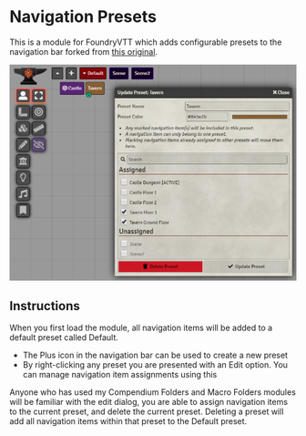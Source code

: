 # Navigation Presets

This is a module for FoundryVTT which adds configurable presets to the navigation bar forked from [this original](https://github.com/earlSt1/vtt-navigation-presets).

![](./example.png)

## Instructions
When you first load the module, all navigation items will be added to a default preset called Default.
- The Plus icon in the navigation bar can be used to create a new preset
- By right-clicking any preset you are presented with an Edit option. You can manage navigation item assignments using this

Anyone who has used my Compendium Folders and Macro Folders modules will be familiar with the edit dialog, you are able to assign navigation items to the current preset, and delete the current preset.
Deleting a preset will add all navigation items within that preset to the Default preset.
